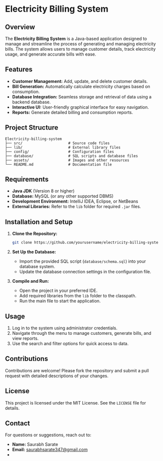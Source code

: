 # Electricity Billing System

## Overview
The **Electricity Billing System** is a Java-based application designed to manage and streamline the process of generating and managing electricity bills. The system allows users to manage customer details, track electricity usage, and generate accurate bills with ease.

## Features
- **Customer Management:** Add, update, and delete customer details.
- **Bill Generation:** Automatically calculate electricity charges based on consumption.
- **Database Integration:** Seamless storage and retrieval of data using a backend database.
- **Interactive UI:** User-friendly graphical interface for easy navigation.
- **Reports:** Generate detailed billing and consumption reports.

## Project Structure
```
Electricity-billing-system
├── src/                     # Source code files
├── lib/                     # External library files
├── config/                  # Configuration files
├── database/                # SQL scripts and database files
├── assets/                  # Images and other resources
└── README.md                # Documentation file
```

## Requirements
- **Java JDK** (Version 8 or higher)
- **Database:** MySQL (or any other supported DBMS)
- **Development Environment:** IntelliJ IDEA, Eclipse, or NetBeans
- **External Libraries:** Refer to the `lib` folder for required `.jar` files.

## Installation and Setup
1. **Clone the Repository:**
   ```bash
   git clone https://github.com/yourusername/electricity-billing-system.git
   ```
2. **Set Up the Database:**
   - Import the provided SQL script (`database/schema.sql`) into your database system.
   - Update the database connection settings in the configuration file.

3. **Compile and Run:**
   - Open the project in your preferred IDE.
   - Add required libraries from the `lib` folder to the classpath.
   - Run the main file to start the application.

## Usage
1. Log in to the system using administrator credentials.
2. Navigate through the menu to manage customers, generate bills, and view reports.
3. Use the search and filter options for quick access to data.



## Contributions
Contributions are welcome! Please fork the repository and submit a pull request with detailed descriptions of your changes.

## License
This project is licensed under the MIT License. See the `LICENSE` file for details.

## Contact
For questions or suggestions, reach out to:
- **Name:** Saurabh Sarate
- **Email:** saurabhsarate347@gmail.com
- 
